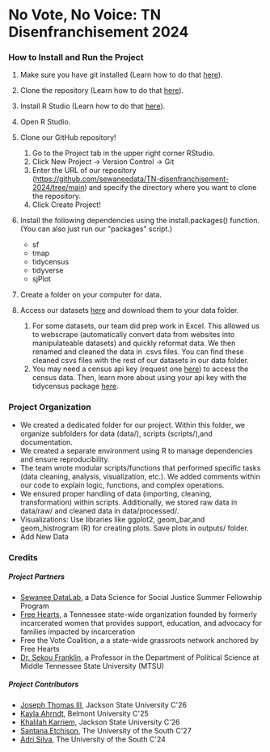 # No Vote, No Voice: TN Disenfranchisement 2024

### How to Install and Run the Project
1. Make sure you have git installed (Learn how to do that [here](https://github.com/git-guides/install-git)).  
2. Clone the repository (Learn how to do that [here](https://docs.github.com/en/repositories/creating-and-managing-repositories/cloning-a-repository)).  
3. Install R Studio (Learn how to do that [here](https://posit.co/download/rstudio-desktop/)).  
4. Open R Studio.  

5. Clone our GitHub repository!  
      1. Go to the Project tab in the upper right corner RStudio.  
      2. Click New Project -> Version Control -> Git  
      3. Enter the URL of our repository (https://github.com/sewaneedata/TN-disenfranchisement-2024/tree/main) and specify the directory where you want to clone the repository.  
      4. Click Create Project!  

6. Install the following dependencies using the install.packages() function. (You can also just run our "packages" script.)  
    - sf
    - tmap
    - tidycensus
    - tidyverse
    - sjPlot
7. Create a folder on your computer for data.  

8. Access our datasets [here]() and download them to your data folder.   
      1. For some datasets, our team did prep work in Excel. This allowed us to webscrape (automatically convert data from websites into manipulateable datasets) and quickly reformat data. We then renamed and cleaned the data in .csvs files. You can find these cleaned csvs files with the rest of our datasets in our data folder.    
      2. You may need a census api key (request one [here](https://api.census.gov/data/key_signup.html)) to access the census data. Then, learn more about using your api key with the tidycensus package [here](https://walker-data.com/census-r/an-introduction-to-tidycensus.html).  

### Project Organization 
  - We created a dedicated folder for our project. Within this folder, we organize subfolders for data (data/), scripts (scripts/),and documentation.  
  - We created a separate environment using R to manage dependencies and ensure reproducibility.
  - The team wrote modular scripts/functions that performed specific tasks (data cleaning, analysis, visualization, etc.). We added comments within our code to explain logic, functions, and complex operations. 
  - We ensured proper handling of data (importing, cleaning, transformation) within scripts. Additionally, we stored raw data in data/raw/ and cleaned data in data/processed/.
  - Visualizations: Use libraries like ggplot2, geom_bar,and geom_histrogram (R) for creating plots. Save plots in outputs/ folder.
  - Add New Data

### Credits
##### Project Partners
- [Sewanee DataLab,](https://new.sewanee.edu/sewanee-datalab/) a Data Science for Social Justice Summer Fellowship Program
- [Free Hearts,](https://freeheartsorg.com/) a Tennessee state-wide organization founded by formerly incarcerated women that provides support, education, and advocacy for families impacted by incarceration
- Free the Vote Coalition, a a state-wide grassroots network anchored by Free Hearts
- [Dr. Sekou Franklin,](https://sekoufranklin.com/) a Professor in the Department of Political Science at Middle Tennessee State University (MTSU)

##### Project Contributors
- [Joseph Thomas III,](https://github.com/JosephDataN) Jackson State University C'26
- [Kayla Ahrndt,](https://github.com/kayla-ahrndt/) Belmont University C'25
- [Khalilah Karriem,](https://github.com/kkarriemk1234) Jackson State University C'26
- [Santana Etchison,](https://github.com/santanaetch) The University of the South C'27
- [Adri Silva,](https://github.com/adri-elle-silva) The University of the South C'24

